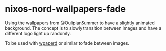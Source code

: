 # nixos-nord-wallpapers-fade

Using the wallpapers from @OulipianSummer to have a slightly animated background. The concept is to slowly transition between images and have a different logo light up randomly.

To be used with [wpaperd](https://github.com/danyspin97/wpaperd) or similar to fade between images.